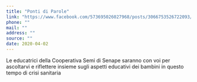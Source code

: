 ```yaml
---
title: "Ponti di Parole"
link: "https://www.facebook.com/573695026027968/posts/3066753526722093/?d=n"
phone: ""
mail: ""
address: ""
source: ""
date: 2020-04-02
---
```


Le educatrici della Cooperativa Semi di Senape saranno con voi per ascoltarvi e riflettere insieme  sugli aspetti educativi dei bambini in questo tempo di crisi sanitaria
